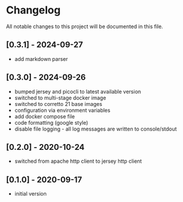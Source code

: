 # Changelog
All notable changes to this project will be documented in this file.

## [0.3.1] - 2024-09-27

- add markdown parser

## [0.3.0] - 2024-09-26

- bumped jersey and picocli to latest available version
- switched to multi-stage docker image
- switched to corretto 21 base images
- configuration via environment variables
- add docker compose file
- code formatting (google style)
- disable file logging - all log messages are written to console/stdout

## [0.2.0] - 2020-10-24

- switched from apache http client to jersey http client

## [0.1.0] - 2020-09-17

- initial version
